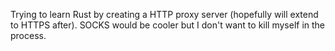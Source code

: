 Trying to learn Rust by creating a HTTP proxy server (hopefully will extend to HTTPS after). SOCKS would be cooler but I don't want to kill myself in the process.